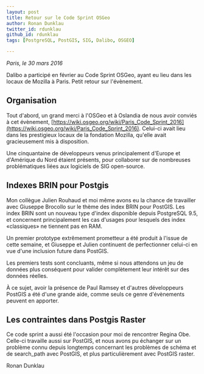 ```yaml
---
layout: post
title: Retour sur le Code Sprint OSGeo
author: Ronan Dunklau
twitter_id: rdunklau  
github_id: rdunklau
tags: [PostgreSQL, PostGIS, SIG, Dalibo, OSGEO]

---
```

*Paris, le 30 mars 2016*

Dalibo a participé en février au Code Sprint OSGeo, ayant eu lieu dans les locaux de Mozilla à Paris. 
Petit retour sur l'évènement.


<!--MORE-->

## Organisation

Tout d'abord, un grand merci à l'OSGeo et à Oslandia de nous avoir conviés à cet évènement, [https://wiki.osgeo.org/wiki/Paris_Code_Sprint_2016](https://wiki.osgeo.org/wiki/Paris_Code_Sprint_2016). Celui-ci avait lieu dans les prestigieux locaux de la fondation Mozilla, qu'elle avait gracieusement mis à disposition.

Une cinquantaine de développeurs venus principalement d'Europe et d'Amérique du Nord étaient présents, pour collaborer sur de nombreuses problématiques liées aux logiciels de SIG open-source.

## Indexes BRIN pour Postgis

Mon collègue Julien Rouhaud et moi même avons eu la chance de travailler avec Giuseppe Brocollo sur le thème des index BRIN pour PostGIS. 
Les index BRIN sont un nouveau type d'index disponible depuis PostgreSQL 9.5, et concernent principalement les cas d'usages pour lesquels des index «classiques» ne tiennent pas en RAM.

Un premier prototype extrêmement prometteur a été produit à l'issue de cette semaine, et Giuseppe et Julien continuent de perfectionner celui-ci en vue d'une inclusion future dans PostGIS.

Les premiers tests sont concluants, même si nous attendons un jeu de données plus conséquent pour valider complètement leur intérêt sur des données réelles.

À ce sujet, avoir la présence de Paul Ramsey et d'autres développeurs PostGIS a été d'une grande aide, comme seuls ce genre d'évènements peuvent en apporter.

## Les contraintes dans Postgis Raster

Ce code sprint a aussi été l'occasion pour moi de rencontrer Regina Obe. Celle-ci travaille aussi sur PostGIS, et nous avons pu échanger sur un problème connu depuis longtemps concernant les problèmes de schéma et de search_path avec PostGIS, et plus particulièrement avec PostGIS raster.


Ronan Dunklau
